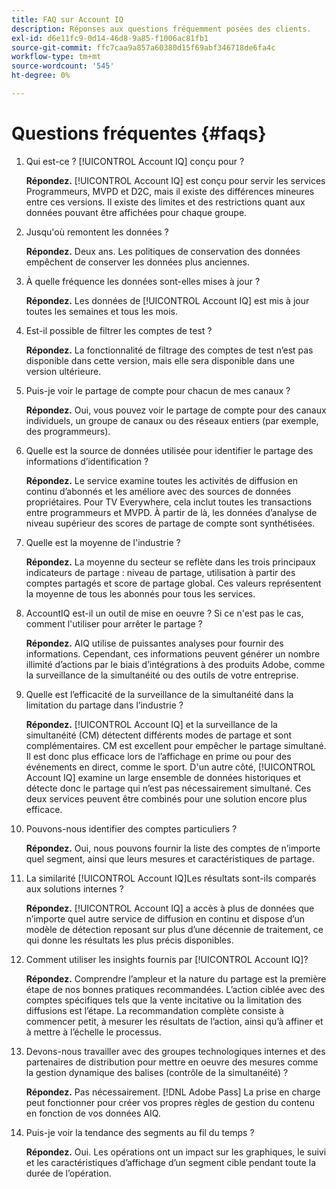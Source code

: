 ```yaml
---
title: FAQ sur Account IQ
description: Réponses aux questions fréquemment posées des clients.
exl-id: d6e11fc9-0d14-46d8-9a85-f1006ac81fb1
source-git-commit: ffc7caa9a857a60380d15f69abf346718de6fa4c
workflow-type: tm+mt
source-wordcount: '545'
ht-degree: 0%

---
```


# Questions fréquentes {#faqs}

1. Qui est-ce ? [!UICONTROL Account IQ] conçu pour ?

   **Répondez.** [!UICONTROL Account IQ] est conçu pour servir les services Programmeurs, MVPD et D2C, mais il existe des différences mineures entre ces versions. Il existe des limites et des restrictions quant aux données pouvant être affichées pour chaque groupe.

1. Jusqu&#39;où remontent les données ?

   **Répondez.** Deux ans. Les politiques de conservation des données empêchent de conserver les données plus anciennes.

1. À quelle fréquence les données sont-elles mises à jour ?

   **Répondez.** Les données de [!UICONTROL Account IQ] est mis à jour toutes les semaines et tous les mois.

1. Est-il possible de filtrer les comptes de test ?

   **Répondez.** La fonctionnalité de filtrage des comptes de test n’est pas disponible dans cette version, mais elle sera disponible dans une version ultérieure.

1. Puis-je voir le partage de compte pour chacun de mes canaux ? <!--shall we separate out this question for the persona of programmer?-->

   **Répondez.** Oui, vous pouvez voir le partage de compte pour des canaux individuels, un groupe de canaux ou des réseaux entiers (par exemple, des programmeurs).

1. Quelle est la source de données utilisée pour identifier le partage des informations d’identification ?

   **Répondez.** Le service examine toutes les activités de diffusion en continu d’abonnés et les améliore avec des sources de données propriétaires. Pour TV Everywhere, cela inclut toutes les transactions entre programmeurs et MVPD. À partir de là, les données d’analyse de niveau supérieur des scores de partage de compte sont synthétisées.

1. Quelle est la moyenne de l&#39;industrie ?

   **Répondez.** La moyenne du secteur se reflète dans les trois principaux indicateurs de partage : niveau de partage, utilisation à partir des comptes partagés et score de partage global. Ces valeurs représentent la moyenne de tous les abonnés pour tous les services.

1. AccountIQ est-il un outil de mise en oeuvre ? Si ce n&#39;est pas le cas, comment l&#39;utiliser pour arrêter le partage ?

   **Répondez.** AIQ utilise de puissantes analyses pour fournir des informations. Cependant, ces informations peuvent générer un nombre illimité d’actions par le biais d’intégrations à des produits Adobe, comme la surveillance de la simultanéité ou des outils de votre entreprise.

1. Quelle est l’efficacité de la surveillance de la simultanéité dans la limitation du partage dans l’industrie ?

   **Répondez.** [!UICONTROL Account IQ] et la surveillance de la simultanéité (CM) détectent différents modes de partage et sont complémentaires. CM est excellent pour empêcher le partage simultané. Il est donc plus efficace lors de l’affichage en prime ou pour des événements en direct, comme le sport. D&#39;un autre côté, [!UICONTROL Account IQ] examine un large ensemble de données historiques et détecte donc le partage qui n’est pas nécessairement simultané. Ces deux services peuvent être combinés pour une solution encore plus efficace.

1. Pouvons-nous identifier des comptes particuliers ?

   **Répondez.** Oui, nous pouvons fournir la liste des comptes de n’importe quel segment, ainsi que leurs mesures et caractéristiques de partage.

1. La similarité [!UICONTROL Account IQ]Les résultats sont-ils comparés aux solutions internes ?

   **Répondez.** [!UICONTROL Account IQ] a accès à plus de données que n’importe quel autre service de diffusion en continu et dispose d’un modèle de détection reposant sur plus d’une décennie de traitement, ce qui donne les résultats les plus précis disponibles.

1. Comment utiliser les insights fournis par [!UICONTROL Account IQ]?

   **Répondez.** Comprendre l’ampleur et la nature du partage est la première étape de nos bonnes pratiques recommandées. L’action ciblée avec des comptes spécifiques tels que la vente incitative ou la limitation des diffusions est l’étape. La recommandation complète consiste à commencer petit, à mesurer les résultats de l’action, ainsi qu’à affiner et à mettre à l’échelle le processus.

1. Devons-nous travailler avec des groupes technologiques internes et des partenaires de distribution pour mettre en oeuvre des mesures comme la gestion dynamique des balises (contrôle de la simultanéité) ?

   **Répondez.** Pas nécessairement. [!DNL Adobe Pass] La prise en charge peut fonctionner pour créer vos propres règles de gestion du contenu en fonction de vos données AIQ.

1. Puis-je voir la tendance des segments au fil du temps ?

   **Répondez.** Oui. Les opérations ont un impact sur les graphiques, le suivi et les caractéristiques d’affichage d’un segment cible pendant toute la durée de l’opération.
